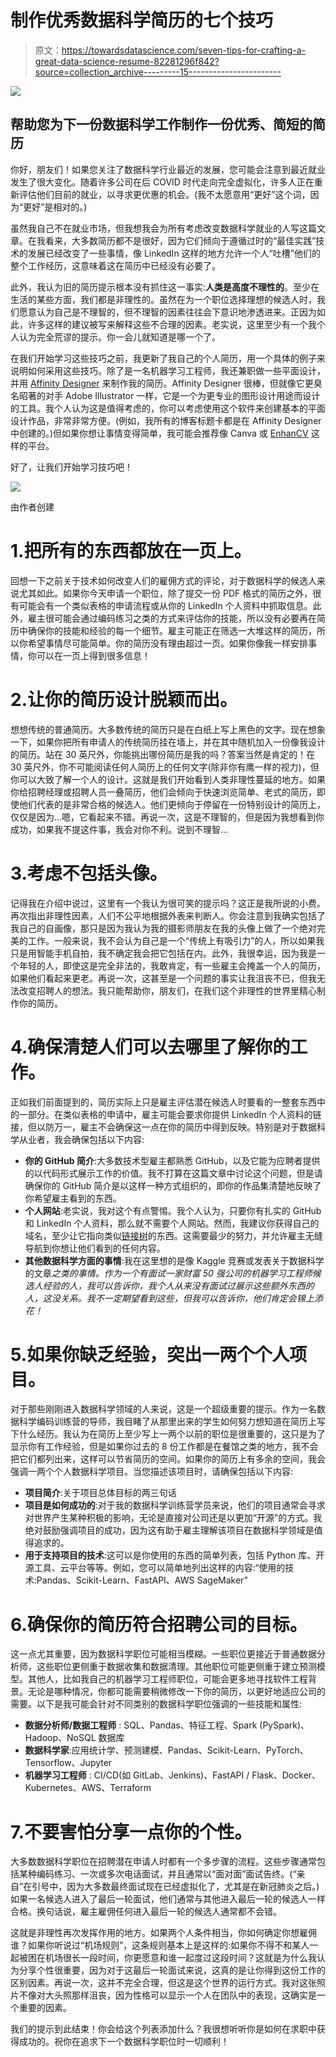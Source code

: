# 制作优秀数据科学简历的七个技巧

> 原文：<https://towardsdatascience.com/seven-tips-for-crafting-a-great-data-science-resume-82281296f842?source=collection_archive---------15----------------------->

![](img/85a02be0df79de127db1e88c0ccb980f.png)

## 帮助您为下一份数据科学工作制作一份优秀、简短的简历

你好，朋友们！如果您关注了数据科学行业最近的发展，您可能会注意到最近就业发生了很大变化。随着许多公司在后 COVID 时代走向完全虚拟化，许多人正在重新评估他们目前的就业，以寻求更优惠的机会。(我不太愿意用“更好”这个词，因为“更好”是相对的。)

虽然我自己不在就业市场，但我想我会为所有考虑改变数据科学就业的人写这篇文章。在我看来，大多数简历都不是很好，因为它们倾向于遵循过时的“最佳实践”技术的发展已经改变了一些事情，像 LinkedIn 这样的地方允许一个人“吐槽”他们的整个工作经历，这意味着这在简历中已经没有必要了。

此外，我认为旧的简历提示根本没有抓住这一事实:**人类是高度不理性的**。至少在生活的某些方面，我们都是非理性的。虽然在为一个职位选择理想的候选人时，我们愿意认为自己是不理智的，但不理智的因素往往会下意识地渗透进来。正因为如此，许多这样的建议被写来解释这些不合理的因素。老实说，这里至少有一个我个人认为完全荒谬的提示。你一会儿就知道是哪一个了。

在我们开始学习这些技巧之前，我更新了我自己的个人简历，用一个具体的例子来说明如何采用这些技巧。除了是一名机器学习工程师，我还兼职做一些平面设计，并用 [Affinity Designer](https://affinity.serif.com/en-us/designer/) 来制作我的简历。Affinity Designer 很棒，但就像它更臭名昭著的对手 Adobe Illustrator 一样，它是一个为更专业的图形设计用途而设计的工具。我个人认为这是值得考虑的，你可以考虑使用这个软件来创建基本的平面设计作品，非常非常方便。(例如，我所有的博客标题卡都是在 Affinity Designer 中创建的。)但如果你想让事情变得简单，我可能会推荐像 Canva 或 [EnhanCV](https://enhancv.com/) 这样的平台。

好了，让我们开始学习技巧吧！

![](img/4c4f83c3061b820d6ecc93625076d32c.png)

由作者创建

# 1.把所有的东西都放在一页上。

回想一下之前关于技术如何改变人们的雇佣方式的评论，对于数据科学的候选人来说尤其如此。如果你今天申请一个职位，除了提交一份 PDF 格式的简历之外，很有可能会有一个类似表格的申请流程或从你的 LinkedIn 个人资料中抓取信息。此外，雇主很可能会通过编码练习之类的方式来评估你的技能，所以没有必要再在简历中确保你的技能和经验的每一个细节。雇主可能正在筛选一大堆这样的简历，所以你希望事情尽可能简单。你的简历没有理由超过一页。如果你像我一样安排事情，你可以在一页上得到很多信息！

# 2.让你的简历设计脱颖而出。

想想传统的普通简历。大多数传统的简历只是在白纸上写上黑色的文字。现在想象一下，如果你把所有申请人的传统简历挂在墙上，并在其中随机加入一份像我设计的简历。站在 30 英尺外，你能挑出哪份简历是我的吗？答案当然是肯定的！在 30 英尺外，你不可能阅读任何人简历上的任何文字(除非你有鹰一样的视力)，但你可以大致了解一个人的设计。这就是我们开始看到人类非理性蔓延的地方。如果你给招聘经理或招聘人员一叠简历，他们会倾向于快速浏览简单、老式的简历，即使他们代表的是非常合格的候选人。他们更倾向于停留在一份特别设计的简历上，仅仅是因为…嗯，它看起来不错。再说一次，这是不理智的，但是因为我想看到你成功，如果我不提这件事，我会对你不利。说到不理智…

# 3.考虑不包括头像。

记得我在介绍中说过，这里有一个我认为很可笑的提示吗？这正是我所说的小费。再次指出非理性因素，人们不公平地根据外表来判断人。你会注意到我确实包括了我自己的自画像，那只是因为我认为我的摄影师朋友在我的头像上做了一个绝对完美的工作。一般来说，我不会认为自己是一个“传统上有吸引力”的人，所以如果我只是用智能手机自拍，我不确定我会把它包括在内。此外，我很幸运，因为我是一个年轻的人，即使这是完全非法的，我敢肯定，有一些雇主会掩盖一个人的简历，如果他们看起来更老。再说一次，这甚至是一个问题的事实让我沮丧不已，但我无法改变招聘人的想法。我只能帮助你，朋友们，在我们这个非理性的世界里精心制作你的简历。

# 4.确保清楚人们可以去哪里了解你的工作。

正如我们前面提到的，简历实际上只是雇主评估潜在候选人时要看的一整套东西中的一部分。在类似表格的申请中，雇主可能会要求你提供 LinkedIn 个人资料的链接，但以防万一，雇主不会确保这一点在你的简历中得到反映。特别是对于数据科学从业者，我会确保包括以下内容:

*   **你的 GitHub 简介**:大多数技术型雇主都熟悉 GitHub，以及它能为应聘者提供的以代码形式展示工作的价值。我不打算在这篇文章中讨论这个问题，但是请确保你的 GitHub 简介是以这样一种方式组织的，即你的作品集清楚地反映了你希望雇主看到的东西。
*   **个人网站**:老实说，我对这个有点警惕。我个人认为，只要你有扎实的 GitHub 和 LinkedIn 个人资料，那么就不需要个人网站。然而，我建议你获得自己的域名，至少让它指向类似[链接树](https://linktr.ee/)的东西。这需要最少的努力，并允许雇主无缝导航到你想让他们看到的任何内容。
*   **其他数据科学方面的事情**:我在这里想的是像 Kaggle 竞赛或发表关于数据科学的文章*之类的事情。作为一个有面试一家财富 50 强公司的机器学习工程师候选人经验的人，我可以告诉你，我个人从来没有面试过展示这些额外东西的人，这没关系。我不一定期望看到这些，但我可以告诉你，他们肯定会锦上添花！*

# 5.如果你缺乏经验，突出一两个个人项目。

对于那些刚刚进入数据科学领域的人来说，这是一个超级重要的提示。作为一名数据科学编码训练营的导师，我目睹了从那里出来的学生如何努力想知道在简历上写下什么经历。我认为在简历上至少写上一两个以前的职位是很重要的，这只是为了显示你有工作经验，但是如果你过去的 8 份工作都是在餐馆之类的地方，我不会把它们都列出来，这样可以节省简历的空间。如果你的简历上有多余的空间，我会强调一两个个人数据科学项目。当您描述该项目时，请确保包括以下内容:

*   **项目简介**:关于项目总体目标的两三句话
*   **项目是如何成功的**:对于我的数据科学训练营学员来说，他们的项目通常会寻求对世界产生某种积极的影响，无论是直接对公司还是以更加“开源”的方式。我绝对鼓励强调项目的成功，因为这有助于雇主理解该项目在数据科学领域是值得追求的。
*   **用于支持项目的技术**:这可以是你使用的东西的简单列表，包括 Python 库、开源工具、云平台等等。例如，您可以简单地列出这样的内容:“使用的技术:Pandas、Scikit-Learn、FastAPI、AWS SageMaker”

# 6.确保你的简历符合招聘公司的目标。

这一点尤其重要，因为数据科学职位可能相当模糊。一些职位更接近于普通数据分析师，这些职位更侧重于数据收集和数据清理。其他职位可能更侧重于建立预测模型。其他人，比如我自己的机器学习工程师职位，可能会更多地寻找软件工程背景。无论是哪种情况，你都可能需要稍微修改一下你的简历，以更好地适应公司的需要。以下是我可能会针对不同类别的数据科学职位强调的一些技能和属性:

*   **数据分析师/数据工程师** : SQL、Pandas、特征工程、Spark (PySpark)、Hadoop、NoSQL 数据库
*   **数据科学家**:应用统计学、预测建模、Pandas、Scikit-Learn、PyTorch、Tensorflow、Jupyter
*   **机器学习工程师** : CI/CD(如 GitLab、Jenkins)、FastAPI / Flask、Docker、Kubernetes、AWS、Terraform

# 7.不要害怕分享一点你的个性。

大多数数据科学职位在招聘潜在申请人时都有一个多步骤的流程。这些步骤通常包括某种编码练习、一次或多次电话面试，并且通常以“面对面”面试告终。(“亲自”在引号中，因为大多数最终面试现在已经虚拟化了，尤其是在新冠肺炎之后。)如果一名候选人进入了最后一轮面试，他们通常与其他进入最后一轮的候选人一样合格。换句话说，雇主雇佣任何进入最后一轮的候选人通常都不会错。

这就是非理性再次发挥作用的地方。如果两个人条件相当，你如何确定你想雇佣谁？如果你听说过“机场规则”，这条规则基本上是这样的:如果你不得不和某人一起被困在机场很长一段时间，你更愿意和谁一起度过这段时间？这就是为什么我认为分享个性很重要，因为对于这最后一轮面试来说，这真的是让你得到这份工作的区别因素。再说一次，这并不完全合理，但这是这个世界的运行方式。我对这张照片不像对大头照那样沮丧，因为性格可以显示一个人在团队中的表现，这确实是一个重要的因素。

我们的提示到此结束！你会给这个列表添加什么？我很想听听你是如何在求职中获得成功的。祝你在追求下一个数据科学职位时一切顺利！
